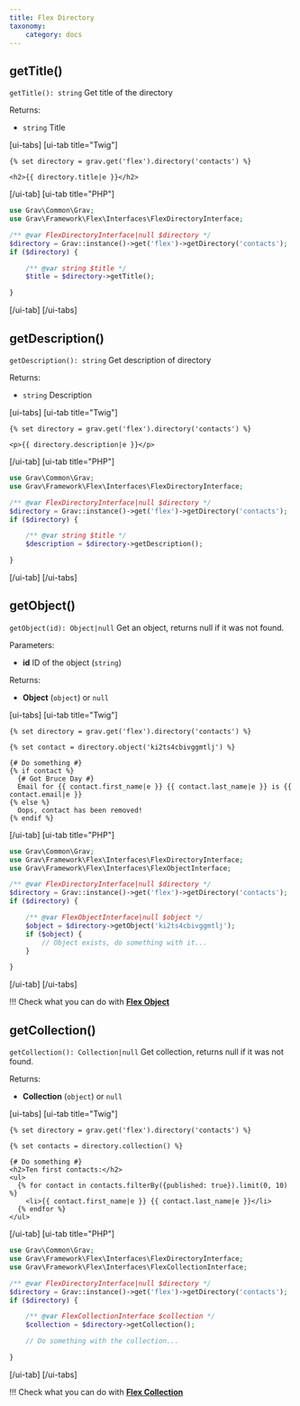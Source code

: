 ```yaml
---
title: Flex Directory
taxonomy:
    category: docs
---
```


## getTitle()

`getTitle(): string` Get title of the directory

Returns:
- `string` Title

[ui-tabs]
[ui-tab title="Twig"]
```twig
{% set directory = grav.get('flex').directory('contacts') %}

<h2>{{ directory.title|e }}</h2>
```
[/ui-tab]
[ui-tab title="PHP"]
```php
use Grav\Common\Grav;
use Grav\Framework\Flex\Interfaces\FlexDirectoryInterface;

/** @var FlexDirectoryInterface|null $directory */
$directory = Grav::instance()->get('flex')->getDirectory('contacts');
if ($directory) {

    /** @var string $title */
    $title = $directory->getTitle();

}
```
[/ui-tab]
[/ui-tabs]

## getDescription()

`getDescription(): string` Get description of directory

Returns:
- `string` Description

[ui-tabs]
[ui-tab title="Twig"]
```twig
{% set directory = grav.get('flex').directory('contacts') %}

<p>{{ directory.description|e }}</p>
```
[/ui-tab]
[ui-tab title="PHP"]
```php
use Grav\Common\Grav;
use Grav\Framework\Flex\Interfaces\FlexDirectoryInterface;

/** @var FlexDirectoryInterface|null $directory */
$directory = Grav::instance()->get('flex')->getDirectory('contacts');
if ($directory) {

    /** @var string $title */
    $description = $directory->getDescription();

}
```
[/ui-tab]
[/ui-tabs]

## getObject()

`getObject(id): Object|null` Get an object, returns null if it was not found.

Parameters:
- **id** ID of the object (`string`)

Returns:
- **Object** (`object`) or `null`

[ui-tabs]
[ui-tab title="Twig"]
```twig
{% set directory = grav.get('flex').directory('contacts') %}

{% set contact = directory.object('ki2ts4cbivggmtlj') %}

{# Do something #}
{% if contact %}
  {# Got Bruce Day #}
  Email for {{ contact.first_name|e }} {{ contact.last_name|e }} is {{ contact.email|e }}
{% else %}
  Oops, contact has been removed!
{% endif %}
```
[/ui-tab]
[ui-tab title="PHP"]
```php
use Grav\Common\Grav;
use Grav\Framework\Flex\Interfaces\FlexDirectoryInterface;
use Grav\Framework\Flex\Interfaces\FlexObjectInterface;

/** @var FlexDirectoryInterface|null $directory */
$directory = Grav::instance()->get('flex')->getDirectory('contacts');
if ($directory) {

    /** @var FlexObjectInterface|null $object */
    $object = $directory->getObject('ki2ts4cbivggmtlj');
    if ($object) {
        // Object exists, do something with it...
    }

}
```
[/ui-tab]
[/ui-tabs]

!!! Check what you can do with **[Flex Object](/advanced/flex/using/object)**

## getCollection()

`getCollection(): Collection|null` Get collection, returns null if it was not found.

Returns:
- **Collection** (`object`) or `null`


[ui-tabs]
[ui-tab title="Twig"]
```twig
{% set directory = grav.get('flex').directory('contacts') %}

{% set contacts = directory.collection() %}

{# Do something #}
<h2>Ten first contacts:</h2>
<ul>
  {% for contact in contacts.filterBy({published: true}).limit(0, 10) %}
    <li>{{ contact.first_name|e }} {{ contact.last_name|e }}</li>
  {% endfor %}
</ul>
```
[/ui-tab]
[ui-tab title="PHP"]
```php
use Grav\Common\Grav;
use Grav\Framework\Flex\Interfaces\FlexDirectoryInterface;
use Grav\Framework\Flex\Interfaces\FlexCollectionInterface;

/** @var FlexDirectoryInterface|null $directory */
$directory = Grav::instance()->get('flex')->getDirectory('contacts');
if ($directory) {

    /** @var FlexCollectionInterface $collection */
    $collection = $directory->getCollection();

    // Do something with the collection...

}
```
[/ui-tab]
[/ui-tabs]

!!! Check what you can do with **[Flex Collection](/advanced/flex/using/collection)**
